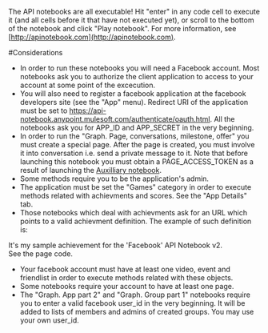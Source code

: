 The API notebooks are all executable! Hit "enter" in any code cell to execute it (and all cells before it that have not executed yet), or scroll to the bottom of the notebook and click "Play notebook". For more information, see [http://apinotebook.com](http://apinotebook.com).

#Considerations

- In order to run these notebooks you will need a Facebook account. Most notebooks ask you to authorize the client application to access to your account at some point of the excecution.
- You will also need to register a facebook application at the facebook developers site (see the "App" menu). Redirect URI of the application must be set to https://api-notebook.anypoint.mulesoft.com/authenticate/oauth.html. All the notebooks ask you for APP_ID and APP_SECRET in the very beginning.
- In order to run the "Graph. Page, conversations, milestone, offer" you must create a special page. After the page is created, you must involve it into conversation i.e. send a private message to it. Note that before launching this notebook you must obtain a PAGE_ACCESS_TOKEN as a result of launching the [Auxilliary notebook](https://anypoint.mulesoft.com/apiplatform/popular/#/portals/apis/7965/versions/8129/pages/7046).
- Some methods require you to be the application's admin.
- The application must be set the "Games" category in order to execute methods related with achievments and scores. See the "App Details" tab.
- Those notebooks which deal with achievments ask for an URL which points to a valid achievment definition. The example of such definition is:​
<head prefix="og: http://ogp.me/ns# fb: http://ogp.me/ns/fb# book: http://ogp.me/ns/book#">
    <title>Notebook test achievement v0.2</title>
        <meta property="fb:app_id" content="APP_ID" />
        <meta property="og:type" content="game.achievement" />
        <meta property="og:description" content="This achievment is used to run 'facebook' API Notebook" />
        <meta property="og:url" content="PLACE THE URL HERE" />
        <meta property="game:points" content="15" />
        <meta property="og:title" content="Notebook Test Achievement" />
        <meta property="og:image" content="https://s-static.ak.fbcdn.net/images/devsite/attachment_blank.png" />
    </head>
<body>
    It's my sample achievement for the 'Facebook' API Notebook v2.<br/> See the page code.
</body>

- Your facebook account must have at least one video, event and friendlist in order to execute methods related with these objects.
- Some notebooks require your account to have at least one page.
- The "Graph. App part 2" and "Graph. Group part 1" notebooks require you to enter a valid facebook user_id in the very beginning. It will be added to lists of members and admins of created groups. You may use your own user_id.